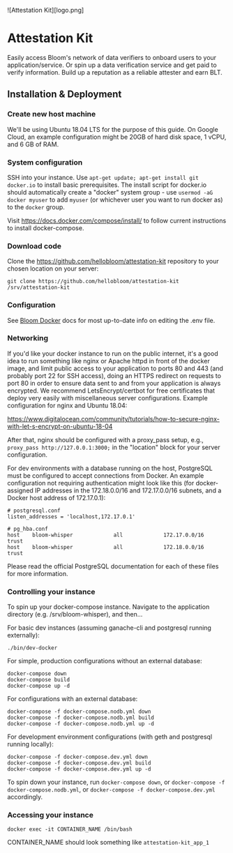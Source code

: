 ![Attestation Kit][logo.png]

# Attestation Kit

Easily access Bloom's network of data verifiers to onboard users to your application/service. Or spin up a data verification service and get paid to verify information. Build up a reputation as a reliable attester and earn BLT.

## Installation & Deployment

### Create new host machine

We'll be using Ubuntu 18.04 LTS for the purpose of this guide. On Google Cloud, an example configuration might be 20GB of hard disk space, 1 vCPU, and 6 GB of RAM.

### System configuration

SSH into your instance. Use `apt-get update; apt-get install git docker.io` to install basic prerequisites. The install script for docker.io should automatically create a "docker" system group - use `usermod -aG docker myuser` to add `myuser` (or whichever user you want to run docker as) to the `docker` group.

Visit https://docs.docker.com/compose/install/ to follow current instructions to install docker-compose.

### Download code

Clone the https://github.com/hellobloom/attestation-kit repository to your chosen location on your server:

```
git clone https://github.com/hellobloom/attestation-kit /srv/attestation-kit
```

### Configuration

See [Bloom Docker](https://bloom.co/docs/attestation-kit/env) docs for most up-to-date info on editing the .env file.

### Networking

If you'd like your docker instance to run on the public internet, it's a good idea to run something like nginx or Apache httpd in front of the docker image, and limit public access to your application to ports 80 and 443 (and probably port 22 for SSH access), doing an HTTPS redirect on requests to port 80 in order to ensure data sent to and from your application is always encrypted. We recommend LetsEncrypt/certbot for free certificates that deploy very easily with miscellaneous server configurations. Example configuration for nginx and Ubuntu 18.04:

https://www.digitalocean.com/community/tutorials/how-to-secure-nginx-with-let-s-encrypt-on-ubuntu-18-04

After that, nginx should be configured with a proxy_pass setup, e.g., `proxy_pass http://127.0.0.1:3000;` in the "location" block for your server configuration.

For dev environments with a database running on the host, PostgreSQL must be configured to accept connections from Docker. An example configuration not requiring authentication might look like this (for docker-assigned IP addresses in the 172.18.0.0/16 and 172.17.0.0/16 subnets, and a Docker host address of 172.17.0.1):

```
# postgresql.conf
listen_addresses = 'localhost,172.17.0.1'

# pg_hba.conf
host    bloom-whisper             all             172.17.0.0/16           trust
host    bloom-whisper             all             172.18.0.0/16           trust
```

Please read the official PostgreSQL documentation for each of these files for more information.

### Controlling your instance

To spin up your docker-compose instance. Navigate to the application directory (e.g. /srv/bloom-whisper), and then...

For basic dev instances (assuming ganache-cli and postgresql running externally):

```
./bin/dev-docker
```

For simple, production configurations without an external database:

```
docker-compose down
docker-compose build
docker-compose up -d
```

For configurations with an external database:

```
docker-compose -f docker-compose.nodb.yml down
docker-compose -f docker-compose.nodb.yml build
docker-compose -f docker-compose.nodb.yml up -d
```

For development environment configurations (with geth and postgresql running locally):

```
docker-compose -f docker-compose.dev.yml down
docker-compose -f docker-compose.dev.yml build
docker-compose -f docker-compose.dev.yml up -d
```

To spin down your instance, run `docker-compose down`, or `docker-compose -f docker-compose.nodb.yml`, or `docker-compose -f docker-compose.dev.yml` accordingly.

### Accessing your instance

`docker exec -it CONTAINER_NAME /bin/bash`

CONTAINER_NAME should look something like `attestation-kit_app_1`
